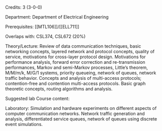 Credits: 3 (3-0-0)

Department: Department of Electrical Engineering

Prerequisites: [[MTL106]]/[[ELL711]]

Overlaps with: CSL374, CSL672 (20%)

Theory/Lecture: Review of data communication techniques, basic networking concepts, layered network and protocol concepts, quality of service, motivations for cross-layer protocol design. Motivations for performance analysis, forward error correction and re-transmission performances, Markov and semi-Markov processes, Little’s theorem, M/M/m/k, M/G/1 systems, priority queueing, network of queues, network traffic behavior. Concepts and analysis of multi-access protocols; contention-free and contention multi-access protocols. Basic graph theoretic concepts, routing algorithms and analysis.

Suggested lab Course content:

Laboratory: Simulation and hardware experiments on different aspects of computer communication networks. Network traffic generation and analysis, differentiated service queues, network of queues using discrete event simulations.